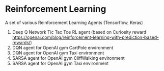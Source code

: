 # Reinforcement Learning
A set of various Reinforcement Learning Agents (Tensorflow, Keras)

1. Deep Q Network Tic Tac Toe RL agent (based on Curiosity reward https://openai.com/blog/reinforcement-learning-with-prediction-based-rewards/)
1. DQN agent for OpenAI gym CartPole environment
1. DQN agent for OpenAI gym Taxi environment
1. SARSA agent for OpenAI gym CliffWalking environment
1. SARSA agent for OpenAI gym Taxi environment
